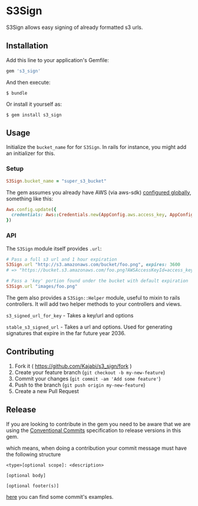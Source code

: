 # S3Sign

S3Sign allows easy signing of already formatted s3 urls.


## Installation

Add this line to your application's Gemfile:

```ruby
gem 's3_sign'
```

And then execute:

    $ bundle

Or install it yourself as:

    $ gem install s3_sign

## Usage

Initialize the `bucket_name` for for `S3Sign`.  In rails for instance,
you might add an initializer for this.

### Setup
```ruby
S3Sign.bucket_name = "super_s3_bucket"
```

The gem assumes you already have AWS (via aws-sdk) [configured globally](https://docs.aws.amazon.com/sdk-for-ruby/v3/developer-guide/setup-config.html),
something like this:

```ruby
Aws.config.update({
  credentials: Aws::Credentials.new(AppConfig.aws.access_key, AppConfig.aws.secret_key)
})
```

### API

The `S3Sign` module itself provides `.url`:

```ruby
# Pass a full s3 url and 1 hour expiration
S3Sign.url "http://s3.amazonaws.com/bucket/foo.png", expires: 3600
# => "https://bucket.s3.amazonaws.com/foo.png?AWSAccessKeyId=access_key_id&Expires=1427243780&Signature=a3RzDgElxDpSZLgxurZLiw1a6Ny%3D"

# Pass a 'key' portion found under the bucket with default expiration
S3Sign.url "images/foo.png"
```

The gem also provides a `S3Sign::Helper` module, useful to mixin to rails
controllers.  It will add two helper methods to your controllers and views.

`s3_signed_url_for_key` - Takes a key/url and options

`stable_s3_signed_url` - Takes a url and options.  Used for
generating signatures that expire in the far future year 2036.

## Contributing

1. Fork it ( https://github.com/Kajabi/s3_sign/fork )
2. Create your feature branch (`git checkout -b my-new-feature`)
3. Commit your changes (`git commit -am 'Add some feature'`)
4. Push to the branch (`git push origin my-new-feature`)
5. Create a new Pull Request

## Release

If you are looking to contribute in the gem you need to be aware that we are using the [Conventional Commits](https://www.conventionalcommits.org/en/v1.0.0/#summary) specification to release versions in this gem.

which means, when doing a contribution your commit message must have the following structure

```git
<type>[optional scope]: <description>

[optional body]

[optional footer(s)]
```

[here](https://www.conventionalcommits.org/en/v1.0.0/#examples) you can find some commit's examples.
